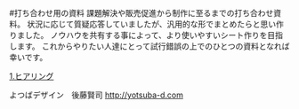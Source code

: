 #打ち合わせ用の資料
課題解決や販売促進から制作に至るまでの打ち合わせ資料。
状況に応じて質疑応答していましたが、汎用的な形でまとめたらと思い作りました。
ノウハウを共有する事によって、より使いやすいシート作りを目指します。
これからやりたい人達にとって試行錯誤の上でのひとつの資料となれば幸いです。


[1.ヒアリング](hearing.md)


よつばデザイン　後藤賢司
http://yotsuba-d.com